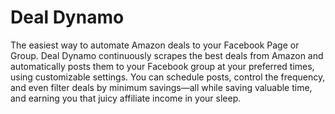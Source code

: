 # Deal Dynamo

The easiest way to automate Amazon deals to your Facebook Page or Group. Deal Dynamo continuously scrapes the best deals from Amazon and automatically posts them to your Facebook group at your preferred times, using customizable settings. You can schedule posts, control the frequency, and even filter deals by minimum savings—all while saving valuable time, and earning you that juicy affiliate income in your sleep.
